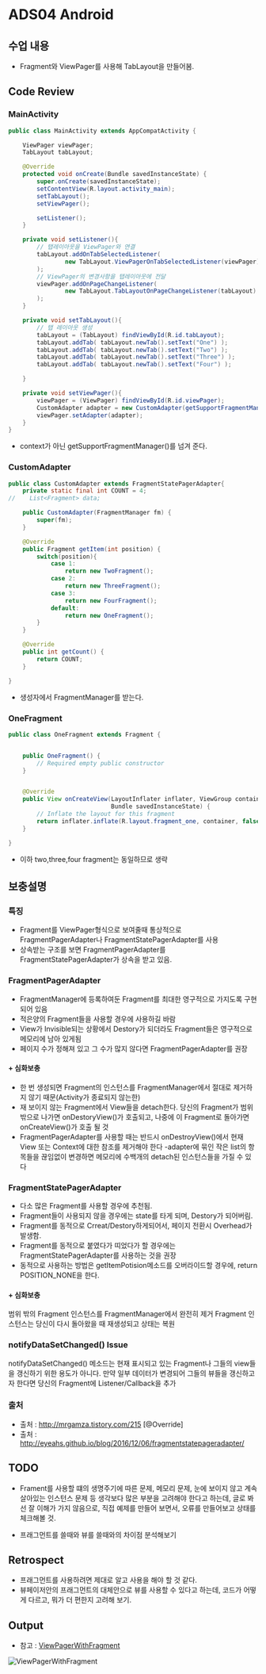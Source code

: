 # ADS04 Android

## 수업 내용

- Fragment와 ViewPager를 사용해 TabLayout을 만들어봄.

## Code Review

### MainActivity

```Java
public class MainActivity extends AppCompatActivity {

    ViewPager viewPager;
    TabLayout tabLayout;

    @Override
    protected void onCreate(Bundle savedInstanceState) {
        super.onCreate(savedInstanceState);
        setContentView(R.layout.activity_main);
        setTabLayout();
        setViewPager();

        setListener();
    }

    private void setListener(){
        // 탭레이아웃을 ViewPager와 연결
        tabLayout.addOnTabSelectedListener(
                new TabLayout.ViewPagerOnTabSelectedListener(viewPager)
        );
        // ViewPager의 변경사항을 탭레이아웃에 전달
        viewPager.addOnPageChangeListener(
                new TabLayout.TabLayoutOnPageChangeListener(tabLayout)
        );
    }

    private void setTabLayout(){
        // 탭 레이아웃 생성
        tabLayout = (TabLayout) findViewById(R.id.tabLayout);
        tabLayout.addTab( tabLayout.newTab().setText("One") );
        tabLayout.addTab( tabLayout.newTab().setText("Two") );
        tabLayout.addTab( tabLayout.newTab().setText("Three") );
        tabLayout.addTab( tabLayout.newTab().setText("Four") );

    }

    private void setViewPager(){
        viewPager = (ViewPager) findViewById(R.id.viewPager);
        CustomAdapter adapter = new CustomAdapter(getSupportFragmentManager());
        viewPager.setAdapter(adapter);
    }
}
```
- context가 아닌 getSupportFragmentManager()를 넘겨 준다.

### CustomAdapter

```Java
public class CustomAdapter extends FragmentStatePagerAdapter{
    private static final int COUNT = 4;
//    List<Fragment> data;

    public CustomAdapter(FragmentManager fm) {
        super(fm);
    }

    @Override
    public Fragment getItem(int position) {
        switch(position){
            case 1:
                return new TwoFragment();
            case 2:
                return new ThreeFragment();
            case 3:
                return new FourFragment();
            default:
                return new OneFragment();
        }
    }

    @Override
    public int getCount() {
        return COUNT;
    }

}
```

- 생성자에서 FragmentManager를 받는다.

### OneFragment

```Java
public class OneFragment extends Fragment {


    public OneFragment() {
        // Required empty public constructor
    }


    @Override
    public View onCreateView(LayoutInflater inflater, ViewGroup container,
                             Bundle savedInstanceState) {
        // Inflate the layout for this fragment
        return inflater.inflate(R.layout.fragment_one, container, false);
    }

}
```
- 이하 two,three,four fragment는 동일하므로 생략

## 보충설명

### 특징

- Fragment를 ViewPager형식으로 보여줄때 통상적으로 FragmentPagerAdapter나 FragmentStatePagerAdapter를 사용
- 상속받는 구조를 보면 FragmentPagerAdapter를 FragmentStatePagerAdapter가 상속을 받고 있음.

### FragmentPagerAdapter

- FragmentManager에 등록하여둔 Fragment를 최대한 영구적으로 가지도록 구현되어 있음
- 적은양의 Fragment들을 사용할 경우에 사용하길 바람
- View가 Invisible되는 상황에서 Destory가 되더라도 Fragment들은 영구적으로 메모리에 남아 있게됨
- 페이지 수가 정해져 있고 그 수가 많지 않다면 FragmentPagerAdapter를 권장

#### + 심화보충

- 한 번 생성되면 Fragment의 인스턴스를 FragmentManager에서 절대로 제거하지 않기 때문(Activity가 종료되지 않는한)
- 재 보이지 않는 Fragment에서 View들을 detach한다. 당신의 Fragment가 범위 밖으로 나가면 onDestoryView()가 호출되고, 나중에 이 Fragment로 돌아가면 onCreateView()가 호출 될 것
- FragmentPagerAdapter를 사용할 때는 반드시 onDestroyView()에서 현재 View 또는 Context에 대한 참조를 제거해야 한다
-adapter에 묶인 작은 list의 항목들을 끊임없이 변경하면 메모리에 수백개의 detach된 인스턴스들을 가질 수 있다

### FragmentStatePagerAdapter

- 다소 많은 Fragment를 사용할 경우에 추천됨.
- Fragment들이 사용되지 않을 경우에는 state를 타게 되며, Destory가 되어버림.
- Fragment를 동적으로 Crreat/Destory하게되어서, 페이지 전환시 Overhead가 발생함.
- Fragment를 동적으로 붙였다가 띠었다가 할 경우에는 FragmentStatePagerAdapter를 사용하는 것을 권장
- 동적으로 사용하는 방법은 getItemPotision메소드를 오버라이드할 경우에, return POSITION_NONE을 한다.


#### + 심화보충

범위 밖의 Fragment 인스턴스를 FragmentManager에서 완전히 제거
Fragment 인스턴스는 당신이 다시 돌아왔을 때 재생성되고 상태는 복원

### notifyDataSetChanged() Issue

 notifyDataSetChanged() 메소드는 현재 표시되고 있는 Fragment나 그들의 view들을 갱신하기 위한 용도가 아니다. 만약 일부 데이터가 변경되어 그들의 뷰들을 갱신하고자 한다면 당신의 Fragment에 Listener/Callback을 추가

### 출처

- 출처 : http://mrgamza.tistory.com/215 [@Override]
- 출처 : http://eyeahs.github.io/blog/2016/12/06/fragmentstatepageradapter/

## TODO

- Frament를 사용할 떄의 생명주기에 따른 문제, 메모리 문제, 눈에 보이지 않고 계속 살아있는 인스턴스 문제 등 생각보다 많은 부분을 고려해야 한다고 하는데, 글로 봐선 잘 이해가 가지 않음으로, 직접 예제를 만들어 보면서, 오류를 만들어보고 상태를 체크해볼 것.

- 프래그먼트를 쓸때와 뷰를 쓸때와의 차이점 분석해보기

## Retrospect

- 프래그먼트를 사용하려면 제대로 알고 사용을 해야 할 것 같다. 
- 뷰페이저안의 프래그먼트의 대체안으로 뷰를 사용할 수 있다고 하는데, 코드가 어떻게 다르고, 뭐가 더 편한지 고려해 보기.

## Output
- 참고 : [ViewPagerWithFragment](http://grandbig.github.io/blog/2016/01/30/android-tablayout/)

![ViewPagerWithFragment](http://grandbig.github.io/images/android-tablayout.png)